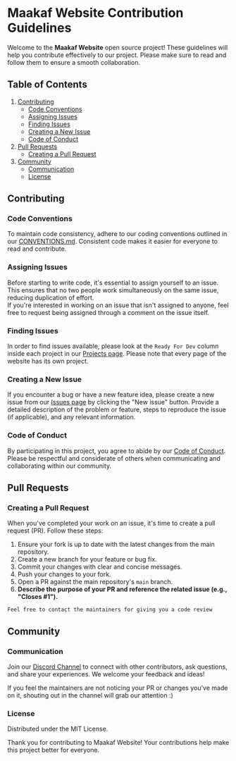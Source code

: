 # Maakaf Website Contribution Guidelines

Welcome to the **Maakaf Website** open source project! These guidelines will
help you contribute effectively to our project. Please make sure to read and
follow them to ensure a smooth collaboration.

## Table of Contents

1. [Contributing](#contributing)
   - [Code Conventions](#code-conventions)
   - [Assigning Issues](#assigning-issues)
   - [Finding Issues](#finding-issues)
   - [Creating a New Issue](#creating-a-new-issue)
   - [Code of Conduct](#code-of-conduct)
2. [Pull Requests](#pull-requests)
   - [Creating a Pull Request](#creating-a-pull-request)
3. [Community](#community)
   - [Communication](#communication)
   - [License](#license)

## Contributing

### Code Conventions

To maintain code consistency, adhere to our coding conventions outlined in our
[CONVENTIONS.md](CONVENTIONS.md). Consistent code makes it easier for everyone
to read and contribute.

### Assigning Issues

Before starting to write code, it's essential to assign yourself to an issue.
This ensures that no two people work simultaneously on the same issue, reducing
duplication of effort. \
If you're interested in working on an issue that isn't assigned to anyone, feel free
to request being assigned through a comment on the issue itself.

### Finding Issues

In order to find issues available, please look at the `Ready For Dev` column
inside each project in our
[Projects page](https://github.com/orgs/Maakaf/projects/). Please note that
every page of the website has its own project.

### Creating a New Issue

If you encounter a bug or have a new feature idea, please create a new issue
from our [Issues page](https://github.com/Maakaf/maakaf-website/issues) by
clicking the "New issue" button. Provide a detailed description of the problem
or feature, steps to reproduce the issue (if applicable), and any relevant
information.

### Code of Conduct

By participating in this project, you agree to abide by our
[Code of Conduct](CODE_OF_CONDUCT.md). Please be respectful and considerate of
others when communicating and collaborating within our community.

## Pull Requests

### Creating a Pull Request

When you've completed your work on an issue, it's time to create a pull request
(PR). Follow these steps:

1. Ensure your fork is up to date with the latest changes from the main
   repository.
2. Create a new branch for your feature or bug fix.
3. Commit your changes with clear and concise messages.
4. Push your changes to your fork.
5. Open a PR against the main repository's `main` branch.
6. **Describe the purpose of your PR and reference the related issue (e.g.,
   "Closes #1").**

`Feel free to contact the maintainers for giving you a code review`

## Community

### Communication

Join our [Discord Channel](https://discord.gg/uZvKfvG7NU) to connect with other
contributors, ask questions, and share your experiences. We welcome your
feedback and ideas!

If you feel the maintainers are not noticing your PR or changes you've made on
it, shouting out in the channel will grab our attention :)

### License

Distributed under the MIT License.

Thank you for contributing to Maakaf Website! Your contributions help make this
project better for everyone.
